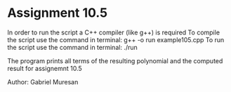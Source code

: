 # Assignment 10.5

In order to run the script a C++ compiler (like g++) is required
To compile the script use the command in terminal:
    g++ -o run example105.cpp
To run the script use the command in terminal:
   ./run

The program prints all terms of the resulting polynomial and the computed
result for assignemnt 10.5

 Author:
          Gabriel Muresan
